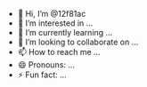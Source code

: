 - 👋 Hi, I’m @12f81ac
- 👀 I’m interested in ...
- 🌱 I’m currently learning ...
- 💞️ I’m looking to collaborate on ...
- 📫 How to reach me ...
- 😄 Pronouns: ...
- ⚡ Fun fact: ...

<!---
12f81ac/12f81ac is a ✨ special ✨ repository because its `README.md` (this file) appears on your GitHub profile.
You can click the Preview link to take a look at your changes.
--->
